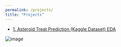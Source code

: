 ```yaml
---
permalink: /projects/
title: "Projects"
---
```


- [1. Asteroid Treat Prediction (Kaggle Dataset) EDA](https://github.com/edwardloo/Kaggle/blob/main/asteroid-threat-prediction-EDA.ipynb)

![image](https://user-images.githubusercontent.com/79191009/160391121-03e6193b-df71-4c76-b510-15a182b07256.png)
